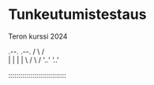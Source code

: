 # Tunkeutumistestaus
Teron kurssi 2024


  .--.       .--.
 /    \     /    \
|      |   |      |
 \    /     \    /
  '._.'       '._.'

:::::::::::::::::::::::::::::
